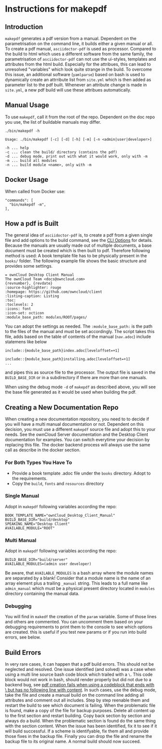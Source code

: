 # Instructions for makepdf

## Introduction

`makepdf` generates a pdf version from a manual. Dependent on the parametrisation on the command line, it builds either a given manual or all. To create a pdf manual, `asciidoctor-pdf` is used as processor. Compared to the build to html which uses a different software from the same family, the parametrisation of `asciidoctor-pdf` can not use the ui-styles, templates and attributes from the html build. Especially for the attribues, this can lead to unresolved "variables" which look quite strange in the build. To overcome this issue, an additional software (`yamlparse`) based on bash is used to dynamically create an attrribute list from `site.yml` which is then added as parameter list to the pdf built. Whenever an attribute change is made in `site.yml`, a new pdf build will use these attribues automatically.

##  Manual Usage

To use `makepdf`, call it from the root of the repo. Dependent on the doc repo you use, the list of buildable manuals may differ.

```
./bin/makepdf -h

Usage: ./bin/makepdf [-c] [-d] [-h] [-m] [-n <admin|user|developer>]

-h ... help
-c ... clean the build/ directory (contains the pdf)
-d ... debug mode, print out with what it would work, only with -m
-m ... build all modules
-n ... build module <name>, only with -m
```

##  Docker Usage

When called from Docker use:

```
"commands": [
  "bin/makepdf -m",
],
```

## How a pdf is Built

The general idea of `asciidoctor-pdf` is, to create a pdf from a given single file and add options to the build command, see the [CLI Options](https://docs.asciidoctor.org/asciidoctor.js/latest/cli/options/) for details. Because the manuals are usually made out of multiple documents, a base document must be created which is then built to pdf. Therefore following method is used: A book template file has to be physically present in the `books/` folder. The following example file shows the basic structure and provides some settings.
```
= ownCloud Desktop Client Manual
The ownCloud Team <docs@owncloud.com>
{revnumber}, {revdate}
:source-highlighter: rouge
:homepage: https://github.com/owncloud/client
:listing-caption: Listing
:toc:
:toclevels: 2
:icons: font
:icon-set: octicon
:module_base_path: modules/ROOT/pages/
```
You can adopt the settings as needed. The `:module_base_path:` is the path to the files of the manual and must be set accordingly.
The script takes this file, adds based on the table of contents of the manual (`nav.adoc`) include statemens like below
```
include::{module_base_path}index.adoc[leveloffset=+1]

include::{module_base_path}installing.adoc[leveloffset=+1]
...
```
and pipes this as source file to the processor.
The output file is saved in the `BUILD_BASE_DIR` or in a subdirectory if there are more than one manuals.

When using the debug mode `-d` of `makepdf` as described above, you will see the base file generated as it would be used when building the pdf.

## Creating a New Documentation Repo

When creating a new documentation repository, you need to to decide if you will have a multi manual documentation or not. Dependent on this decision, you must use a different `makepdf` source file and adopt this to your needs. See the ownCloud Server documentation and the Desktop Client documentation for examples. You can switch everytime your decision by replacing this file. The docker backend process will always use the same call as describe in the docker section.

### For Both Types You Have To

- Provide a book template .adoc file under the `books` directory. Adopt to the requirements.
- Copy the `build`, `fonts` and `resources` directory

### Single Manual

Adopt in `makepdf` following variables according the repo:
```
BOOK_TEMPLATE_NAME="ownCloud_Desktop_Client_Manual"
BUILD_BASE_DIR="build/desktop"
SPEAKING_NAME="Desktop Client"
AVAILABLE_MODULE="ROOT"
```

### Multi Manual

Adopt in `makepdf` following variables according the repo:
```
BUILD_BASE_DIR="build/server"
AVAILABLE_MODULES=(admin user developer)
```
Be aware, that `AVAILABLE_MODULES` is a bash array where the module names are separated by a blank!
Consider that a module name is the name of an array element plus a trailing `_manual` string. This leads to a full name like `admin_manual` which must be a physical present directory located in `modules` directory containing the manual data.  

### Debugging

You will find in `makedf` the creation of the `param` variable. Some of those lines and others are commented. You can uncomment them based on your debugging requirements to print them to the console to see which options are created. this is useful if you test new params or if you run into build errors, see below.

## Build Errors

In very rare cases, it can happen that a pdf build errors. This should not be neglected and resolved. One issue identified (and solved) was a case when using a multi line source bash code block which trailed with a `\`. This  code block would not work in bash, should render properly but did not due to a backend bug, see [pdf creation fails when using a codeblock that ends with \ but has no following line with content](https://github.com/asciidoctor/asciidoctor-pdf/issues/1930). In such cases, use the debug mode, take the file and create a manual build on the command line adding all attributes and comment out all includes. Step by step reenable them and restart the build to see which document is failing. When the problematic file is found, make a copy of the file for backup purposes. Delete all content up to the first section and restart building. Copy back section by section and always do a build. When the problematic section is found do the same thing with the section content. When the issue has been identified, fix it to see if it will build successful. If a scheme is identifyable, fix them all and provide those fixes in the backup file. Finally you can drop the file and rename the backup file to its original name. A normal build should now succeed.
